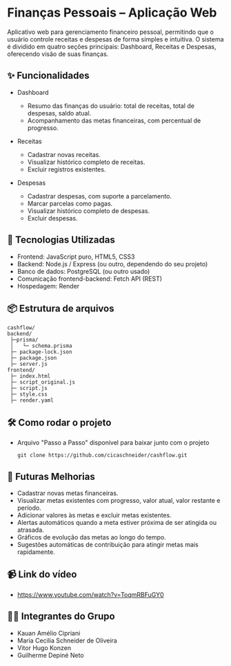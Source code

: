 # Finanças Pessoais – Aplicação Web

Aplicativo web para gerenciamento financeiro pessoal, permitindo que o usuário controle receitas e despesas de forma simples e intuitiva.
O sistema é dividido em quatro seções principais: Dashboard, Receitas e Despesas, oferecendo visão de suas finanças.

## ✨ Funcionalidades
- Dashboard
  - Resumo das finanças do usuário: total de receitas, total de despesas, saldo atual.
  - Acompanhamento das metas financeiras, com percentual de progresso.
     
- Receitas  
  - Cadastrar novas receitas.
  - Visualizar histórico completo de receitas.
  - Excluir registros existentes.

- Despesas
  - Cadastrar despesas, com suporte a parcelamento.
  - Marcar parcelas como pagas.
  - Visualizar histórico completo de despesas.
  - Excluir despesas.
 

## 🚀 Tecnologias Utilizadas

- Frontend: JavaScript puro, HTML5, CSS3
- Backend: Node.js / Express (ou outro, dependendo do seu projeto)
- Banco de dados: PostgreSQL (ou outro usado)
- Comunicação frontend-backend: Fetch API (REST)
- Hospedagem: Render

## 📦 Estrutura de arquivos
```
cashflow/
backend/
 ├─prisma/
 │   └─ schema.prisma
 ├─ package-lock.json
 ├─ package.json
 ├─ server.js
frontend/
 ├─ index.html
 ├─ script_original.js
 ├─ script.js
 ├─ style.css
 ├─ render.yaml

```

## 🛠 Como rodar o projeto
- Arquivo "Passo a Passo" disponível para baixar junto com o projeto
  ````
  git clone https://github.com/cicaschneider/cashflow.git
  ````
## 🚀 Futuras Melhorias

- Cadastrar novas metas financeiras.
- Visualizar metas existentes com progresso, valor atual, valor restante e período.
- Adicionar valores às metas e excluir metas existentes.
- Alertas automáticos quando a meta estiver próxima de ser atingida ou atrasada.
- Gráficos de evolução das metas ao longo do tempo.
- Sugestões automáticas de contribuição para atingir metas mais rapidamente.

## 📹 Link do vídeo
- https://www.youtube.com/watch?v=ToqmRBFuGY0
       
## 👨‍💻 Integrantes do Grupo

- Kauan Amélio Cipriani	      
- Maria Cecilia	Schneider de Oliveira        
- Vitor Hugo Konzen	        
- Guilherme Depiné Neto           

